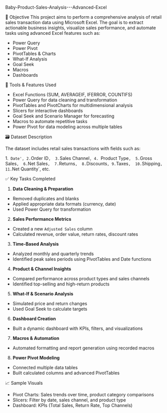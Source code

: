 Baby-Product-Sales-Analysis---Advanced-Excel

🎯 Objective
This project aims to perform a comprehensive analysis of retail sales transaction data 
using Microsoft Excel.
The goal is to extract actionable business insights, visualize sales performance, and automate tasks using advanced Excel features such as:
- Power Query
- Power Pivot
- PivotTables & Charts
- What-If Analysis
- Goal Seek
- Macros
- Dashboards

🧰 Tools & Features Used

- Excel Functions (SUM, AVERAGEIF, IFERROR, COUNTIFS)
- Power Query for data cleaning and transformation
- PivotTables and PivotCharts for multidimensional analysis
- Slicers for interactive dashboards
- Goal Seek and Scenario Manager for forecasting
- Macros to automate repetitive tasks
- Power Pivot for data modeling across multiple tables




 🗃️ Dataset Description

The dataset includes retail sales transactions with fields such as:

1.` Date',
2.`Order ID`, 
3.`Sales Channel`,
4. `Product Type`, 
5.`Gross Sales`, 
6.`Net Sales`, 
7.`Returns`, 
8.`Discounts`,
9.`Taxes`, 
10.`Shipping`, 
11.`Net Quantity`, etc.

 ✅ Key Tasks Completed

 1. **Data Cleaning & Preparation**
- Removed duplicates and blanks
- Applied appropriate data formats (currency, date)
- Used Power Query for transformation

2. **Sales Performance Metrics**
- Created a new `Adjusted Sales` column
- Calculated revenue, order value, return rates, discount rates

 3. **Time-Based Analysis**
- Analyzed monthly and quarterly trends
- Identified peak sales periods using PivotTables and Date functions

4. **Product & Channel Insights**
- Compared performance across product types and sales channels
- Identified top-selling and high-return products

5. **What-If & Scenario Analysis**
- Simulated price and return changes
- Used Goal Seek to calculate targets

6. **Dashboard Creation**
- Built a dynamic dashboard with KPIs, filters, and visualizations

 7. **Macros & Automation**
- Automated formatting and report generation using recorded macros

 8. **Power Pivot Modeling**
- Connected multiple data tables
- Built calculated columns and advanced PivotTables

📈 Sample Visuals
 
- Pivot Charts: Sales trends over time, product category comparisons
- Slicers: Filter by date, sales channel, and product type
- Dashboard: KPIs (Total Sales, Return Rate, Top Channels)




